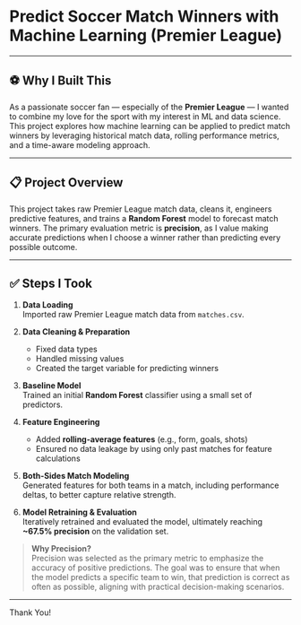 # Predict **Soccer** Match Winners with Machine Learning (Premier League)

---

## ⚽ Why I Built This

As a passionate soccer fan — especially of the **Premier League** — I wanted to combine my love for the sport with my interest in ML and data science. This project explores how machine learning can be applied to predict match winners by leveraging historical match data, rolling performance metrics, and a time-aware modeling approach.

---

## 📋 Project Overview

This project takes raw Premier League match data, cleans it, engineers predictive features, and trains a **Random Forest** model to forecast match winners. The primary evaluation metric is **precision**, as I value making accurate predictions when I choose a winner rather than predicting every possible outcome.

---

## ✅ Steps I Took

1. **Data Loading**  
   Imported raw Premier League match data from `matches.csv`.

2. **Data Cleaning & Preparation**  
   - Fixed data types  
   - Handled missing values  
   - Created the target variable for predicting winners

3. **Baseline Model**  
   Trained an initial **Random Forest** classifier using a small set of predictors.

4. **Feature Engineering**  
   - Added **rolling-average features** (e.g., form, goals, shots)  
   - Ensured no data leakage by using only past matches for feature calculations

5. **Both-Sides Match Modeling**  
   Generated features for both teams in a match, including performance deltas, to better capture relative strength.

6. **Model Retraining & Evaluation**  
   Iteratively retrained and evaluated the model, ultimately reaching **~67.5% precision** on the validation set.

> **Why Precision?**  
> Precision was selected as the primary metric to emphasize the accuracy of positive predictions. The goal was to ensure that when the model predicts a specific team to win, that prediction is correct as often as possible, aligning with practical decision-making scenarios.

---

Thank You!
